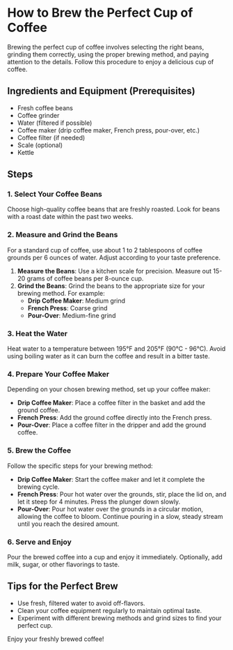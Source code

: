 # How to Brew the Perfect Cup of Coffee

Brewing the perfect cup of coffee involves selecting the right beans, grinding them correctly, using the proper brewing method, and paying attention to the details. Follow this procedure to enjoy a delicious cup of coffee.

## Ingredients and Equipment (Prerequisites)

- Fresh coffee beans
- Coffee grinder
- Water (filtered if possible)
- Coffee maker (drip coffee maker, French press, pour-over, etc.)
- Coffee filter (if needed)
- Scale (optional)
- Kettle

## Steps

### 1. Select Your Coffee Beans
Choose high-quality coffee beans that are freshly roasted. Look for beans with a roast date within the past two weeks.

### 2. Measure and Grind the Beans
For a standard cup of coffee, use about 1 to 2 tablespoons of coffee grounds per 6 ounces of water. Adjust according to your taste preference. 

1. **Measure the Beans**: Use a kitchen scale for precision. Measure out 15-20 grams of coffee beans per 8-ounce cup.
2. **Grind the Beans**: Grind the beans to the appropriate size for your brewing method. For example:
   - **Drip Coffee Maker**: Medium grind
   - **French Press**: Coarse grind
   - **Pour-Over**: Medium-fine grind

### 3. Heat the Water
Heat water to a temperature between 195°F and 205°F (90°C - 96°C). Avoid using boiling water as it can burn the coffee and result in a bitter taste.

### 4. Prepare Your Coffee Maker
Depending on your chosen brewing method, set up your coffee maker:

- **Drip Coffee Maker**: Place a coffee filter in the basket and add the ground coffee.
- **French Press**: Add the ground coffee directly into the French press.
- **Pour-Over**: Place a coffee filter in the dripper and add the ground coffee.

### 5. Brew the Coffee
Follow the specific steps for your brewing method:

- **Drip Coffee Maker**: Start the coffee maker and let it complete the brewing cycle.
- **French Press**: Pour hot water over the grounds, stir, place the lid on, and let it steep for 4 minutes. Press the plunger down slowly.
- **Pour-Over**: Pour hot water over the grounds in a circular motion, allowing the coffee to bloom. Continue pouring in a slow, steady stream until you reach the desired amount.

### 6. Serve and Enjoy
Pour the brewed coffee into a cup and enjoy it immediately. Optionally, add milk, sugar, or other flavorings to taste.

## Tips for the Perfect Brew

- Use fresh, filtered water to avoid off-flavors.
- Clean your coffee equipment regularly to maintain optimal taste.
- Experiment with different brewing methods and grind sizes to find your perfect cup.

Enjoy your freshly brewed coffee!

